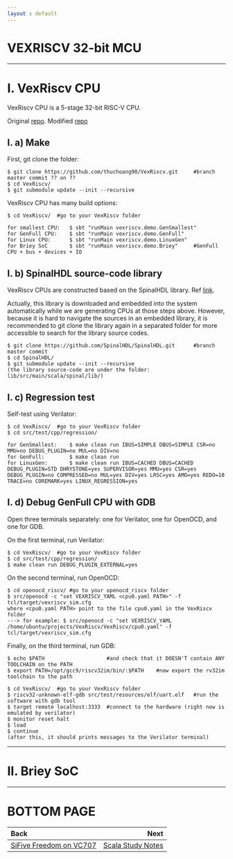 ```yaml
---
layout : default
---
```


# VEXRISCV 32-bit MCU

* * *

# I. VexRiscv CPU

VexRiscv CPU is a 5-stage 32-bit RISC-V CPU.

Original [repo](https://github.com/thuchoang90/VexRiscv). Modified [repo](https://github.com/SpinalHDL/VexRiscv)

## I. a) Make

First, git clone the folder:

	$ git clone https://github.com/thuchoang90/VexRiscv.git		#branch master commit ?? on ??
	$ cd VexRiscv/
	$ git submodule update --init --recursive

VexRiscv CPU has many build options:

	$ cd VexRiscv/	#go to your VexRiscv folder
	
	for smallest CPU:	$ sbt "runMain vexriscv.demo.GenSmallest"
	for GenFull CPU:	$ sbt "runMain vexriscv.demo.GenFull"
	for Linux CPU:		$ sbt "runMain vexriscv.demo.LinuxGen"
	for Briey SoC		$ sbt "runMain vexriscv.demo.Briey"		#GenFull CPU + bus + devices + IO

## I. b) SpinalHDL source-code library

VexRiscv CPUs are constructed based on the SpinalHDL library. Ref [link](https://github.com/SpinalHDL/SpinalHDL).

Actually, this library is downloaded and embedded into the system automatically while we are generating CPUs at those steps above. However, because it is hard to navigate the sources in an embedded library, it is recommended to git clone the library again in a separated folder for more accessible to search for the library source codes.

	$ git clone https://github.com/SpinalHDL/SpinalHDL.git		#branch master commit 
	$ cd SpinalHDL/
	$ git submodule update --init --recursive
	(the library source-code are under the folder: lib/src/main/scala/spinal/lib/)

## I. c) Regression test

Self-test using Verilator:

	$ cd VexRiscv/	#go to your VexRiscv folder
	$ cd src/test/cpp/regression/

	for GenSmallest:	$ make clean run IBUS=SIMPLE DBUS=SIMPLE CSR=no MMU=no DEBUG_PLUGIN=no MUL=no DIV=no
	for GenFull:		$ make clean run
	for LinuxGen:		$ make clean run IBUS=CACHED DBUS=CACHED DEBUG_PLUGIN=STD DHRYSTONE=yes SUPERVISOR=yes MMU=yes CSR=yes DEBUG_PLUGIN=no COMPRESSED=no MUL=yes DIV=yes LRSC=yes AMO=yes REDO=10 TRACE=no COREMARK=yes LINUX_REGRESSION=yes

## I. d) Debug GenFull CPU with GDB

Open three terminals separately: one for Verilator, one for OpenOCD, and one for GDB.

On the first terminal, run Verilator:

	$ cd VexRiscv/	#go to your VexRiscv folder
	$ cd src/test/cpp/regression/
	$ make clean run DEBUG_PLUGIN_EXTERNAL=yes

On the second terminal, run OpenOCD:

	$ cd openocd_riscv/	#go to your openocd_riscv folder
	$ src/openocd -c "set VEXRISCV_YAML <cpu0.yaml PATH>" -f tcl/target/vexriscv_sim.cfg
	where <cpu0.yaml PATH> point to the file cpu0.yaml in the VexRiscv folder
	---> for example: $ src/openocd -c "set VEXRISCV_YAML /home/ubuntu/projects/VexRiscv/VexRiscv/cpu0.yaml" -f tcl/target/vexriscv_sim.cfg

Finally, on the third terminal, run GDB:

	$ echo $PATH					#and check that it DOESN'T contain ANY TOOLCHAIN on the PATH
	$ export PATH=/opt/gcc9/riscv32im/bin/:$PATH	#now export the rv32im toolchain to the path
	
	$ cd VexRiscv/	#go to your VexRiscv folder
	$ riscv32-unknown-elf-gdb src/test/resources/elf/uart.elf	#run the software with gdb tool
	$ target remote localhost:3333	#connect to the hardware (right now is emulated by verilator)
	$ monitor reset halt
	$ load
	$ continue
	(after this, it should prints messages to the Verilator terminal)

* * *

# II. Briey SoC

* * *

# BOTTOM PAGE

| Back | Next |
| :--- | ---: |
| [SiFive Freedom on VC707](./vc707.md) | [Scala Study Notes](./scala.md) |

